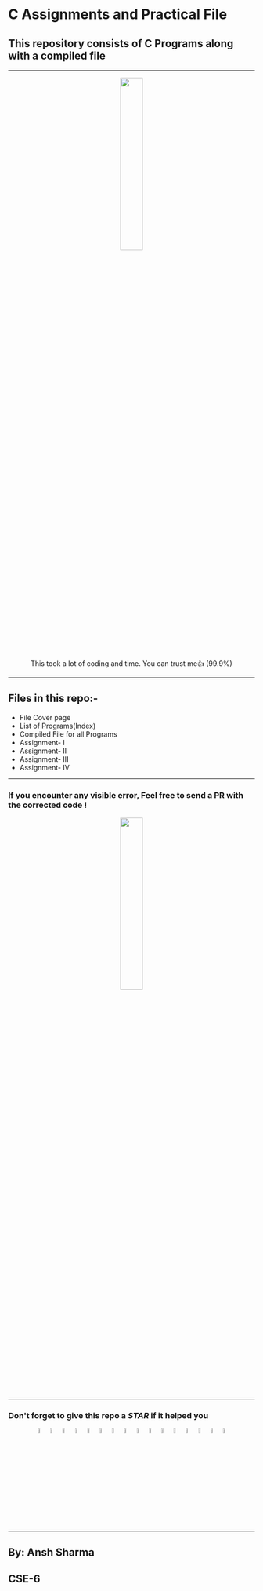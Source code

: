 # C Assignments and Practical File
## This repository consists of C Programs along with a compiled file

***

<p align = "center"><img src = "https://media.giphy.com/media/RbDKaczqWovIugyJmW/giphy.gif" width = 30%></p>
<p align="center">This took a lot of coding and time. You can trust me👍 (99.9%)</p> 

***

## Files in this repo:-
- File Cover page  
- List of Programs(Index)  
- Compiled File for all Programs  
- Assignment- I  
- Assignment- II  
- Assignment- III  
- Assignment- IV  

***

### If you encounter any visible error, Feel free to send a PR with the corrected code !
<p align = "center"><img src = "https://media.giphy.com/media/Rkis28kMJd1aE/giphy.gif" width = 30%></p>

***

### Don't forget to give this repo a *STAR* if it helped you
<p align = "center"><img src = "https://media.giphy.com/media/YpwVvng323pw45tYwv/giphy.gif" width = 5%><img src = "https://media.giphy.com/media/YpwVvng323pw45tYwv/giphy.gif" width = 5%><img src = "https://media.giphy.com/media/YpwVvng323pw45tYwv/giphy.gif" width = 5%><img src = "https://media.giphy.com/media/YpwVvng323pw45tYwv/giphy.gif" width = 5%><img src = "https://media.giphy.com/media/YpwVvng323pw45tYwv/giphy.gif" width = 5%><img src = "https://media.giphy.com/media/YpwVvng323pw45tYwv/giphy.gif" width = 5%><img src = "https://media.giphy.com/media/YpwVvng323pw45tYwv/giphy.gif" width = 5%><img src = "https://media.giphy.com/media/YpwVvng323pw45tYwv/giphy.gif" width = 5%><img src = "https://media.giphy.com/media/YpwVvng323pw45tYwv/giphy.gif" width = 5%><img src = "https://media.giphy.com/media/YpwVvng323pw45tYwv/giphy.gif" width = 5%><img src = "https://media.giphy.com/media/YpwVvng323pw45tYwv/giphy.gif" width = 5%><img src = "https://media.giphy.com/media/YpwVvng323pw45tYwv/giphy.gif" width = 5%><img src = "https://media.giphy.com/media/YpwVvng323pw45tYwv/giphy.gif" width = 5%><img src = "https://media.giphy.com/media/YpwVvng323pw45tYwv/giphy.gif" width = 5%><img src = "https://media.giphy.com/media/YpwVvng323pw45tYwv/giphy.gif" width = 5%><img src = "https://media.giphy.com/media/YpwVvng323pw45tYwv/giphy.gif" width = 5%></p>

***

## By: Ansh Sharma 
## CSE-6
